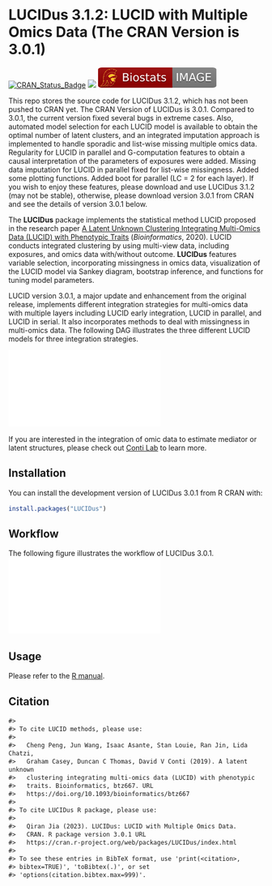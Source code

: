 
# LUCIDus 3.1.2: LUCID with Multiple Omics Data (The CRAN Version is 3.0.1)

<!-- badges: start -->
[![CRAN_Status_Badge](http://www.r-pkg.org/badges/version/LUCIDus?color=green)](https://cran.r-project.org/package=LUCIDus)
![](https://cranlogs.r-pkg.org/badges/grand-total/LUCIDus?color=blue)
[![](https://raw.githubusercontent.com/USCbiostats/badges/master/tommy-image-badge.svg)](https://image.usc.edu)
<!-- badges: end -->

This repo stores the source code for LUCIDus 3.1.2, which has not been pushed to CRAN yet. The CRAN Version of LUCIDus is 3.0.1. Compared to 3.0.1, the current version fixed several bugs in extreme cases. Also, automated model selection for each LUCID model is available to obtain the optimal number of latent clusters, and an integrated imputation approach is implemented to handle sporadic and list-wise missing multiple omics data. Regularity for LUCID in parallel and G-computation features to obtain a causal interpretation of the parameters of exposures were added. Missing data imputation for LUCID in parallel fixed for list-wise missingness. Added some plotting functions. Added boot for parallel (LC = 2 for each layer).
If you wish to enjoy these features, please download and use LUCIDus 3.1.2 (may not be stable), otherwise, please download version 3.0.1 from CRAN and see the details of version 3.0.1 below.

The **LUCIDus** package implements the statistical method LUCID proposed in the research paper [A Latent Unknown Clustering Integrating
Multi-Omics Data (LUCID) with Phenotypic Traits](https://doi.org/10.1093/bioinformatics/btz667)
(*Bioinformatics*, 2020). LUCID conducts integrated clustering by using multi-view data, including exposures, and omics data with/without outcome. **LUCIDus** features variable selection, incorporating missingness in omics data, visualization of the LUCID model via Sankey diagram, bootstrap inference, and functions for tuning model parameters.

LUCID version 3.0.1, a major update and enhancement from the original release, implements different integration strategies for multi-omics data with multiple layers including LUCID early integration, LUCID in parallel, and LUCID in serial. It also incorporates methods to deal with missingness in multi-omics data. The following DAG illustrates the three different LUCID models for three integration strategies.

![plot](./figure/fig1.pdf)

If you are interested in the integration of omic data to estimate mediator or latent structures, please check out [Conti
Lab](https://contilab.usc.edu/about/) to learn more.



## Installation

You can install the development version of LUCIDus 3.0.1 from R CRAN with:

``` r
install.packages("LUCIDus")
```


## Workflow
The following figure illustrates the workflow of LUCIDus 3.0.1.
![plot](./figure/fig2.pdf)


## Usage

Please refer to the
[R manual](https://cran.r-project.org/web/packages/LUCIDus/LUCIDus.pdf).

## Citation

    #> 
    #> To cite LUCID methods, please use:
    #> 
    #>   Cheng Peng, Jun Wang, Isaac Asante, Stan Louie, Ran Jin, Lida Chatzi,
    #>   Graham Casey, Duncan C Thomas, David V Conti (2019). A latent unknown
    #>   clustering integrating multi-omics data (LUCID) with phenotypic
    #>   traits. Bioinformatics, btz667. URL
    #>   https://doi.org/10.1093/bioinformatics/btz667
    #> 
    #> To cite LUCIDus R package, please use:
    #> 
    #>   Qiran Jia (2023). LUCIDus: LUCID with Multiple Omics Data.
    #>   CRAN. R package version 3.0.1 URL
    #>   https://cran.r-project.org/web/packages/LUCIDus/index.html
    #> 
    #> To see these entries in BibTeX format, use 'print(<citation>,
    #> bibtex=TRUE)', 'toBibtex(.)', or set
    #> 'options(citation.bibtex.max=999)'.


